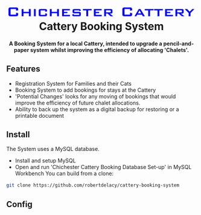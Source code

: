 <h1 align="center">
  <img src="https://github.com/robertdelacy/cattery-booking-system/raw/master/Chichester Cattery Logo.jpg" alt="Chichester Cattery" width="500">
  <br>
  Cattery Booking System
  <br>
</h1>

<h4 align="center">A Booking System for a local Cattery, intended to upgrade a pencil-and-paper system whilst improving the efficiency of allocating 'Chalets'.</h4>

## Features

- Registration System for Families and their Cats
- Booking System to add bookings for stays at the Cattery
- 'Potential Changes' looks for any moving of bookings that would improve the efficiency of future chalet allocations.
- Ability to back up the system as a digital backup for restoring or a printable document

## Install

The System uses a MySQL database.

- Install and setup MySQL
- Open and run 'Chichester Cattery Booking Database Set-up' in MySQL Workbench
You can build from a clone:

```sh
git clone https://github.com/robertdelacy/cattery-booking-system
```

## Config
